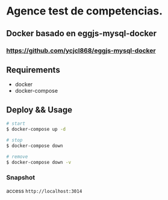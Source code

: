 # Agence test de competencias.

## Docker basado en eggjs-mysql-docker
### https://github.com/ycjcl868/eggjs-mysql-docker

## Requirements

- docker
- docker-compose

## Deploy && Usage

```sh
# start
$ docker-compose up -d

# stop
$ docker-compose down

# remove
$ docker-compose down -v
```

### Snapshot
access `http://localhost:3014`